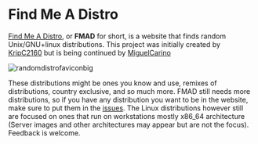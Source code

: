 # **Find Me A Distro**


[Find Me A Distro]("https://distro.moe"), or **FMAD** for short, is a website that finds random Unix/GNU+linux distributions. This project was initially created by [KripC2160]("https://github.com/KripC2160") but is being continued by [MiguelCarino]("https://github.com/MiguelCarino/findmeadistro")


![randomdistrofaviconbig](https://user-images.githubusercontent.com/65854891/114965351-62da4500-9eab-11eb-8f6c-47671ce58741.png)

These distributions might be ones you know and use, remixes of distributions, country exclusive, and so much more. FMAD still needs more distributions, so if you have any distribution you want to be in the website, make sure to put them in the [issues](https://github.com/MiguelCarino/findmeadistro/issues). The Linux distributions however still are focused on ones that run on workstations mostly x86_64 architecture (Server images and other architectures may appear but are not the focus).
Feedback is welcome.
